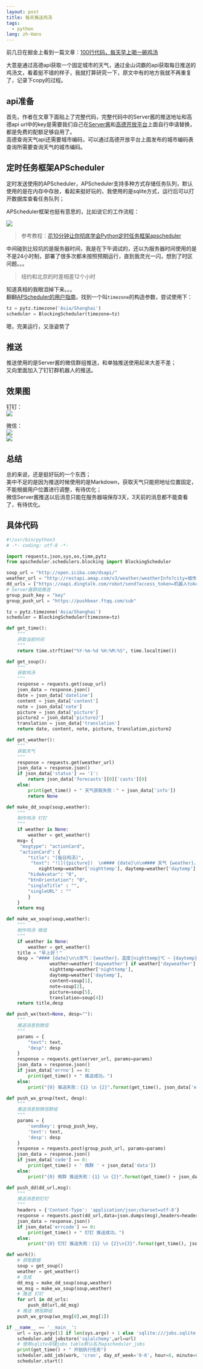 ```yaml
---
layout: post
title: 每天推送鸡汤
tags:
  - python
lang: zh-Hans
---
```


<!--more-->

前几日在掘金上看到一篇文章：[100行代码，每天早上喝一碗鸡汤](https://juejin.im/post/5bb1dd23e51d456f087ba7c6)

大意是通过高德api获取一个固定城市的天气，通过金山词霸的api获取每日推送的鸡汤文，看着挺不错的样子，我就打算研究一下，原文中有的地方我就不再重复了，记录下copy的过程。

## api准备

首先，作者在文章下面贴上了完整代码，完整代码中的Server酱的推送地址和高德api url中的key是需要我们自己在[Server酱](http://sc.ftqq.com/3.version)和[高德开放平台](https://lbs.amap.com/dev/)上面自行申请替换，都是免费的配额足够自用了。  
高德查询天气api还需要城市编码，可以通过高德开放平台上面发布的城市编码表查询所需要查询天气的城市编码。

## 定时任务框架APScheduler

定时发送使用的APScheduler，APScheduler支持多种方式存储任务队列，默认使用的是在内存中存放，看起来挺好玩的，我使用的是sqlite方式，运行后可以打开数据库查看任务队列；  

APScheduler框架也挺有意思的，比如说它的工作流程：

![](https://raw.githubusercontent.com/chen866/chen866.github.io/master/assets/images/2018-10-28-01.png)

> 参考教程：[花10分钟让你彻底学会Python定时任务框架apscheduler](https://www.jianshu.com/p/919a7627cafe)

中间碰到比较坑的是服务器时间，我是在下午调试的，还以为服务器时间使用的是不是24小时制，部署了很多次都未按照预期运行，直到我灵光一闪，想到了时区问题。。。

> 纽约和北京的时差相差12个小时

知道真相的我眼泪掉下来。。。  
翻翻[APScheduler的用户指南](https://apscheduler.readthedocs.io/en/latest/)，找到一个叫`timezone`的构造参数，尝试使用下：

```python
tz = pytz.timezone('Asia/Shanghai')
scheduler = BlockingScheduler(timezone=tz)
```

嗯，完美运行，又涨姿势了

## 推送

推送使用的是Server酱的微信群组推送，和单独推送使用起来大差不差；  
又向里面加入了钉钉群机器人的推送。

## 效果图

钉钉：  
![](https://raw.githubusercontent.com/chen866/chen866.github.io/master/assets/images/2018-10-28-02.png)

微信：  
![](https://raw.githubusercontent.com/chen866/chen866.github.io/master/assets/images/2018-10-28-04.png)  
![](https://raw.githubusercontent.com/chen866/chen866.github.io/master/assets/images/2018-10-28-03.png)

## 总结

总的来说，还是挺好玩的一个东西；  
美中不足的是因为推送时候使用的是Markdown，获取天气只能把地址位置固定，不能根据用户位置进行调整，有待优化；  
微信Server酱推送以后消息只能在服务器端保存3天，3天前的消息都不能查看了，有待优化。

## 具体代码

```python
#!/usr/bin/python3
# -*- coding: utf-8 -*-

import requests,json,sys,os,time,pytz
from apscheduler.schedulers.blocking import BlockingScheduler

soup_url = "http://open.iciba.com/dsapi/"
weather_url = "http://restapi.amap.com/v3/weather/weatherInfo?city=城市编码&key=高德地图key&extensions=all"
dd_urls = ["https://oapi.dingtalk.com/robot/send?access_token=机器人token"]
# Server酱群组推送
group_push_key = "key"
group_push_url = "https://pushbear.ftqq.com/sub"

tz = pytz.timezone('Asia/Shanghai')
scheduler = BlockingScheduler(timezone=tz)

def get_time():
    """
    获取当前时间
    """
    return time.strftime("%Y-%m-%d %H:%M:%S", time.localtime())

def get_soup():
    """
    获取鸡汤
    """
    response = requests.get(soup_url)
    json_data = response.json()
    date = json_data['dateline']
    content = json_data['content']
    note = json_data['note']
    picture = json_data['picture']
    picture2 = json_data['picture2']
    translation = json_data['translation']
    return date, content, note, picture, translation,picture2

def get_weather():
    """
    获取天气
    """
    response = requests.get(weather_url)
    json_data = response.json()
    if json_data['status'] == '1':
        return json_data['forecasts'][0]['casts'][0]
    else:
        print(get_time() + " 天气获取失败：" + json_data['info'])
        return None

def make_dd_soup(soup,weather):
    """
    制作鸡汤 钉钉
    """
    if weather is None:
        weather = get_weather()
    msg= {
     "msgtype": "actionCard",
     "actionCard": {
        "title": "[每日鸡汤]",
         "text": "![]({picture})  \n#### {date}\n\n#### 天气 {weather}，温度{nighttemp}℃ ~ {daytemp}℃。\n\n*{content}*\n\n#### {note}\n\n{translation}\n\n######  \n".format(date=soup[0], weather=weather['dayweather'] if weather['dayweather'] == weather['nightweather'] else weather['dayweather'] + "转" + weather['nightweather'],
            nighttemp=weather['nighttemp'], daytemp=weather['daytemp'],content=soup[1],note=soup[2],picture=soup[5],translation=soup[4]),
        "hideAvatar": "0",
        "btnOrientation": "0",
        "singleTitle" : "",
        "singleURL" : ""
        }
    }
    return msg

def make_wx_soup(soup,weather):
    """
    制作鸡汤 微信
    """
    if weather is None:
        weather = get_weather()
    title = "早上好！"
    desp = "#### {date}\n\n天气：{weather}，温度{nighttemp}℃ ~ {daytemp}℃。\n\n*{content}*\n\n{note}\n\n![]({picture})\n\n{translation}".format(date=soup[0],
                weather=weather['dayweather'] if weather['dayweather'] == weather['nightweather'] else weather['dayweather'] + "转" + weather['nightweather'],
                nighttemp=weather['nighttemp'],
                daytemp=weather['daytemp'],
                content=soup[1],
                note=soup[2],
                picture=soup[5],
                translation=soup[4])
    return title,desp

def push_wx(text=None, desp=""):
    """
    推送消息到微信
    """
    params = {
        "text": text,
        "desp": desp
    }
    response = requests.get(server_url, params=params)
    json_data = response.json()
    if json_data['errno'] == 0:
        print(get_time() + " 推送成功。")
    else:
        print("{0} 推送失败：{1} \n {2}".format(get_time(), json_data['errno'], json_data['errmsg']))

def push_wx_group(text, desp):
    """
    推送消息到微信群组
    """
    params = {
        'sendkey': group_push_key,
        'text': text,
        'desp': desp
    }
    response = requests.post(group_push_url, params=params)
    json_data = response.json()
    if json_data['code'] == 0:
        print(get_time() + ' 微群 ' + json_data['data'])
    else:
        print("{0} 微群 推送失败：{1} \n {2}".format(get_time() + json_data['message'], json_data['data']))

def push_dd(dd_url,msg):
    """
    推送消息到钉钉
    """
    headers = {'Content-Type': 'application/json;charset=utf-8'}
    response = requests.post(dd_url,data=json.dumps(msg),headers=headers)
    json_data = response.json()
    if json_data['errcode'] == 0:
        print(get_time() + " 钉钉 推送成功。")
    else:
        print("{0} 钉钉 推送失败：{1} \n {2}\n{3}".format(get_time(), json_data['errcode'], json_data['errmsg']),dd_url)

def work():
    # 获取数据
    soup = get_soup()
    weather = get_weather()
    # 生成
    dd_msg = make_dd_soup(soup,weather)
    wx_msg = make_wx_soup(soup,weather)
    # 推送 钉钉
    for url in dd_urls:
        push_dd(url,dd_msg)
    # 推送 微信群组
    push_wx_group(wx_msg[0],wx_msg[1])

if __name__ == '__main__':
    url = sys.argv[1] if len(sys.argv) > 1 else 'sqlite:///jobs.sqlite'
    scheduler.add_jobstore('sqlalchemy',url=url) 
    # 使用sqlite存储jobs table默认名为apscheduler_jobs
    print(get_time() + " 开始执行任务")
    scheduler.add_job(work, 'cron', day_of_week='0-6', hour=8, minute=00, second=00,id='data_id')
    scheduler.start()

```
